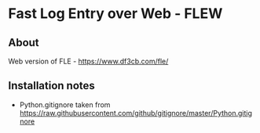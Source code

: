 # Fast Log Entry over Web - FLEW

## About

Web version of FLE - https://www.df3cb.com/fle/ 

## Installation notes

* Python.gitignore taken from
  https://raw.githubusercontent.com/github/gitignore/master/Python.gitignore
